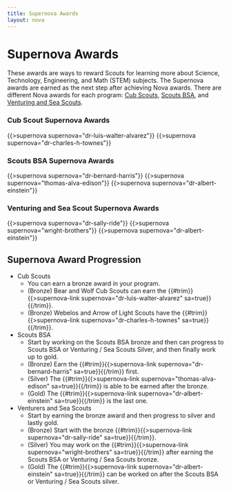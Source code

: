 ```yaml
---
title: Supernova Awards
layout: nova
---
```


# Supernova Awards

These awards are ways to reward Scouts for learning more about Science, Technology, Engineering, and Math (STEM) subjects. The Supernova awards are earned as the next step after achieving Nova awards. There are different Nova awards for each program: [Cub Scouts](../cub-scouts/), [Scouts BSA](../scouts-bsa/), and [Venturing and Sea Scouts](../venturing-and-sea-scouts/).

### Cub Scout Supernova Awards

<div class="D(f) Jc(spe) Fxd(c)--s">

{{>supernova supernova="dr-luis-walter-alvarez"}}
{{>supernova supernova="dr-charles-h-townes"}}

</div>

### Scouts BSA Supernova Awards

<div class="D(f) Jc(spe) Fxd(c)--s">

{{>supernova supernova="dr-bernard-harris"}}
{{>supernova supernova="thomas-alva-edison"}}
{{>supernova supernova="dr-albert-einstein"}}

</div>

### Venturing and Sea Scout Supernova Awards

<div class="D(f) Jc(spe) Fxd(c)--m">

{{>supernova supernova="dr-sally-ride"}}
{{>supernova supernova="wright-brothers"}}
{{>supernova supernova="dr-albert-einstein"}}

</div>

## Supernova Award Progression

* Cub Scouts
    * You can earn a bronze award in your program.
    * (Bronze) Bear and Wolf Cub Scouts can earn the {{#trim}}{{>supernova-link supernova="dr-luis-walter-alvarez" sa=true}}{{/trim}}.
    * (Bronze) Webelos and Arrow of Light Scouts have the {{#trim}}{{>supernova-link supernova="dr-charles-h-townes" sa=true}}{{/trim}}.
* Scouts BSA
    * Start by working on the Scouts BSA bronze and then can progress to Scouts BSA or Venturing / Sea Scouts Silver, and then finally work up to gold.
    * (Bronze) Earn the {{#trim}}{{>supernova-link supernova="dr-bernard-harris" sa=true}}{{/trim}} first.
    * (Silver) The {{#trim}}{{>supernova-link supernova="thomas-alva-edison" sa=true}}{{/trim}} is able to be earned after the bronze.
    * (Gold) The {{#trim}}{{>supernova-link supernova="dr-albert-einstein" sa=true}}{{/trim}} is the last one.
* Venturers and Sea Scouts
    * Start by earning the bronze award and then progress to silver and lastly gold.
    * (Bronze) Start with the bronze {{#trim}}{{>supernova-link supernova="dr-sally-ride" sa=true}}{{/trim}}.
    * (Silver) You may work on the {{#trim}}{{>supernova-link supernova="wright-brothers" sa=true}}{{/trim}} after earning the Scouts BSA or Venturing / Sea Scouts bronze.
    * (Gold) The {{#trim}}{{>supernova-link supernova="dr-albert-einstein" sa=true}}{{/trim}} can be worked on after the Scouts BSA or Venturing / Sea Scouts silver.

